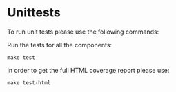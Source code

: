 # Unittests

To run unit tests please use the following commands:

Run the tests for all the components:

```shell
make test
```

In order to get the full HTML coverage report please use:

```shell
make test-html
```
